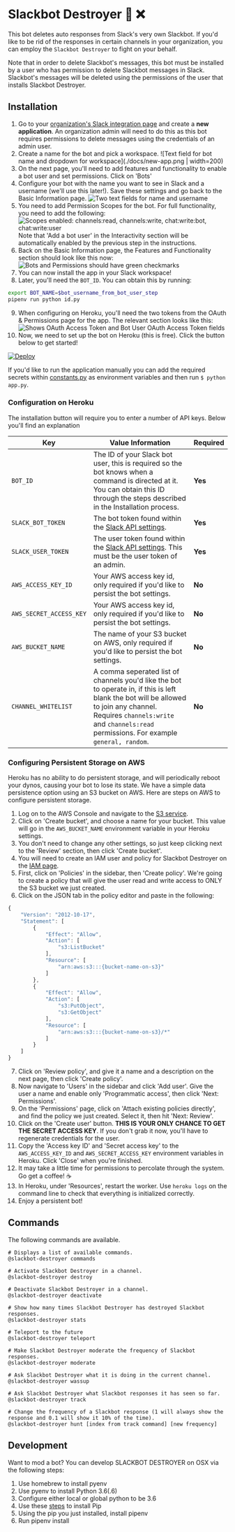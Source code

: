# Slackbot Destroyer :mega: :x: 

This bot deletes auto responses from Slack's very own Slackbot. If you'd like to be rid of the responses in certain channels in your organization, you can employ the `Slackbot Destroyer` to fight on your behalf.

Note that in order to delete Slackbot's messages, this bot must be installed by a user who has permission to delete Slackbot messages in Slack. Slackbot's messages will be deleted using the permissions of the user that installs Slackbot Destroyer.

## Installation

1. Go to your [organization's Slack integration page](https://api.slack.com/apps) and create a **new application**. An organization admin will need to do this as this bot requires permissions to delete messages using the credentials of an admin user.
2. Create a name for the bot and pick a workspace.
  ![Text field for bot name and dropdown for workspace](./docs/new-app.png | width=200)
3. On the next page, you'll need to add features and functionality to enable a bot user and set permissions. Click on 'Bots'
4. Configure your bot with the name you want to see in Slack and a username (we'll use this later!). Save these settings and go back to the Basic Information page.
  ![Two text fields for name and username](./docs/bot-user.png)
5. You need to add Permission Scopes for the bot. For full functionality, you need to add the following:
  ![Scopes enabled: channels:read, channels:write, chat:write:bot, chat:write:user](./docs/permissions-scopes.png)
  Note that 'Add a bot user' in the Interactivity section will be automatically enabled by the previous step in the instructions.
6. Back on the Basic Information page, the Features and Functionality section should look like this now:
  ![Bots and Permissions should have green checkmarks](./docs/features-functionality.png)
7. You can now install the app in your Slack workspace!
8. Later, you'll need the `BOT_ID`. You can obtain this by running:
  ```bash
  export BOT_NAME=$bot_username_from_bot_user_step
  pipenv run python id.py
  ```
9. When configuring on Heroku, you'll need the two tokens from the OAuth & Permissions page for the app. The relevant section looks like this:
  ![Shows OAuth Access Token and Bot User OAuth Access Token fields](./docs/tokens.png)
10. Now, we need to set up the bot on Heroku (this is free). Click the button below to get started!

[![Deploy](assets/heroku_button.png)](https://heroku.com/deploy?template=https://github.com/UnitedIncome/slackbot-destroyer/master)

If you'd like to run the application manually you can add the required secrets within [constants.py](constants.py) as environment variables and then run `$ python app.py`.

### Configuration on Heroku

The installation button will require you to enter a number of API keys. Below you'll find an explanation 

| Key  | Value Information | Required |
| ------------- | ------------- | ------------- |
| `BOT_ID`  | The ID of your Slack bot user, this is required so the bot knows when a command is directed at it. You can obtain this ID through the steps described in the Installation process.  | **Yes** |
| `SLACK_BOT_TOKEN`  | The bot token found within the [Slack API settings](https://api.slack.com/bot-users).  | **Yes** |
| `SLACK_USER_TOKEN`  | The user token found within the [Slack API settings](https://api.slack.com/bot-users). This must be the user token of an admin.  | **Yes** |
| `AWS_ACCESS_KEY_ID`  | Your AWS access key id, only required if you'd like to persist the bot settings.  | **No** |
| `AWS_SECRET_ACCESS_KEY`  | Your AWS access key id, only required if you'd like to persist the bot settings.  | **No** |
| `AWS_BUCKET_NAME` | The name of your S3 bucket on AWS, only required if you'd like to persist the bot settings.  | **No**  |
| `CHANNEL_WHITELIST`  | A comma seperated list of channels you'd like the bot to operate in, if this is left blank the bot will be allowed to join any channel. Requires `channels:write` and `channels:read` permissions. For example `general, random`.  | **No** |

### Configuring Persistent Storage on AWS

Heroku has no ability to do persistent storage, and will periodically reboot your dynos, causing your bot to lose its state. We have a simple data persistence option using an S3 bucket on AWS. Here are steps on AWS to configure persistent storage.

1. Log on to the AWS Console and navigate to the [S3 service](https://s3.console.aws.amazon.com/s3/home?region=us-east-1#).
2. Click on 'Create bucket', and choose a name for your bucket. This value will go in the `AWS_BUCKET_NAME` environment variable in your Heroku settings.
3. You don't need to change any other settings, so just keep clicking next to the 'Review' section, then click 'Create bucket'.
4. You will need to create an IAM user and policy for Slackbot Destroyer on the [IAM page](https://console.aws.amazon.com/iam/home?region=us-east-1#).
5. First, click on 'Policies' in the sidebar, then 'Create policy'. We're going to create a policy that will give the user read and write access to ONLY the S3 bucket we just created.
6. Click on the JSON tab in the policy editor and paste in the following:
  ```javascript
  {
      "Version": "2012-10-17",
      "Statement": [
          {
              "Effect": "Allow",
              "Action": [
                  "s3:ListBucket"
              ],
              "Resource": [
                  "arn:aws:s3:::{bucket-name-on-s3}"
              ]
          },
          {
              "Effect": "Allow",
              "Action": [
                  "s3:PutObject",
                  "s3:GetObject"
              ],
              "Resource": [
                  "arn:aws:s3:::{bucket-name-on-s3}/*"
              ]
          }
      ]
  }
  ```
7. Click on 'Review policy', and give it a name and a description on the next page, then click 'Create policy'.
8. Now navigate to 'Users' in the sidebar and click 'Add user'. Give the user a name and enable only 'Programmatic access', then click 'Next: Permissions'.
9. On the 'Permissions' page, click on 'Attach existing policies directly', and find the policy we just created. Select it, then hit 'Next: Review'.
10. Click on the 'Create user' button. **THIS IS YOUR ONLY CHANCE TO GET THE SECRET ACCESS KEY**. If you don't grab it now, you'll have to regenerate credentials for the user.
11. Copy the 'Access key ID' and 'Secret access key' to the `AWS_ACCESS_KEY_ID` and `AWS_SECRET_ACCESS_KEY` environment variables in Heroku. Click 'Close' when you're finished.
12. It may take a little time for permissions to percolate through the system. Go get a coffee! :coffee:
13. In Heroku, under 'Resources', restart the worker. Use `heroku logs` on the command line to check that everything is initialized correctly.
14. Enjoy a persistent bot!

## Commands

The following commands are available.

```
# Displays a list of available commands.
@slackbot-destroyer commands

# Activate Slackbot Destroyer in a channel.
@slackbot-destroyer destroy

# Deactivate Slackbot Destroyer in a channel.
@slackbot-destroyer deactivate

# Show how many times Slackbot Destroyer has destroyed Slackbot responses.
@slackbot-destroyer stats

# Teleport to the future
@slackbot-destroyer teleport

# Make Slackbot Destroyer moderate the frequency of Slackbot responses.
@slackbot-destroyer moderate

# Ask Slackbot Destroyer what it is doing in the current channel.
@slackbot-destroyer wassup

# Ask Slackbot Destroyer what Slackbot responses it has seen so far.
@slackbot-destroyer track

# Change the frequency of a Slackbot response (1 will always show the response and 0.1 will show it 10% of the time).
@slackbot-destroyer hunt [index from track command] [new frequency]
```

## Development

Want to mod a bot? You can develop SLACKBOT DESTROYER on OSX via the following steps:

1. Use homebrew to install pyenv
2. Use pyenv to install Python 3.6(.6)
3. Configure either local or global python to be 3.6
4. Use these [steps](https://pip.pypa.io/en/stable/installing/) to install Pip
5. Using the pip you just installed, install pipenv
6. Run pipenv install
